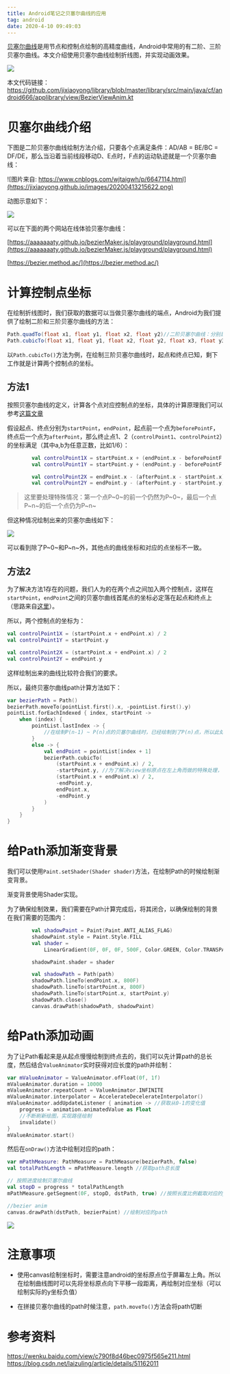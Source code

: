 ```yaml
---
title: Android笔记之贝塞尔曲线的应用
tag: android
date: 2020-4-10 09:49:03
---
```




[贝塞尔曲线]([https://baike.baidu.com/item/%E8%B4%9D%E5%A1%9E%E5%B0%94%E6%9B%B2%E7%BA%BF](https://baike.baidu.com/item/贝塞尔曲线))是用节点和控制点绘制的高精度曲线，Android中常用的有二阶、三阶贝塞尔曲线。本文介绍使用贝塞尔曲线绘制折线图，并实现动画效果。

![](https://jixiaoyong.github.io/images/20200413215502.jpg)



本文代码链接：https://github.com/jixiaoyong/library/blob/master/library/src/main/java/cf/android666/applibrary/view/BezierViewAnim.kt

# 贝塞尔曲线介绍

下图是二阶贝塞尔曲线绘制方法介绍，只要各个点满足条件：AD/AB = BE/BC = DF/DE，那么当沿着当前线段移动D、E点时，F点的运动轨迹就是一个贝塞尔曲线：

![图片来自: https://www.cnblogs.com/wjtaigwh/p/6647114.html](https://jixiaoyong.github.io/images/20200413215622.png)

[^图片来源]: https://www.cnblogs.com/wjtaigwh/p/6647114.html

动图示意如下：

![](https://jixiaoyong.github.io/images/20200413222352.webp)

[^图片来源]: https://www.jianshu.com/p/0c9b4b681724

可以在下面的两个网站在线体验贝塞尔曲线：

[https://aaaaaaaty.github.io/bezierMaker.js/playground/playground.html](https://aaaaaaaty.github.io/bezierMaker.js/playground/playground.html)

[https://bezier.method.ac/](https://bezier.method.ac/)

# 计算控制点坐标

在绘制折线图时，我们获取的数据可以当做贝塞尔曲线的端点，Android为我们提供了绘制二阶和三阶贝塞尔曲线的方法：

```java
Path.quadTo(float x1, float y1, float x2, float y2)//二阶贝塞尔曲线：分别是控制点的x、y坐标和结束的的x、y坐标
Path.cubicTo(float x1, float y1, float x2, float y2, float x3, float y3)//三阶贝塞尔曲线：分别是控制点1、2的x、y坐标和结束的的x、y坐标
```

以`Path.cubicTo()`方法为例，在绘制三阶贝塞尔曲线时，起点和终点已知，剩下工作就是计算两个控制点的坐标。

## 方法1

按照贝塞尔曲线的定义，计算各个点对应控制点的坐标，具体的计算原理我们可以参考[这篇文章](https://wenku.baidu.com/view/c790f8d46bec0975f565e211.html)

假设起点、终点分别为`startPoint`，`endPoint`，起点前一个点为`beforePointF`，终点后一个点为`afterPoint`，那么终止点1、2（`controlPoint1`、`controlPoint2`）的坐标满足（其中a,b为任意正数，比如1/6）：

```kotlin
        val controlPoint1X = startPoint.x + (endPoint.x - beforePointF.x) * a
        val controlPoint1Y = startPoint.y + (endPoint.y - beforePointF.y) * a

        val controlPoint2X = endPoint.x - (afterPoint.x - startPoint.x) * b
        val controlPoint2Y = endPoint.y - (afterPoint.y - startPoint.y) * b
```

> 这里要处理特殊情况：第一个点P~0~的前一个仍然为P~0~，最后一个点P~n~的后一个点仍为P~n~

但这种情况绘制出来的贝塞尔曲线如下：

![](https://jixiaoyong.github.io/images/20200413220840.jpg)

可以看到除了P~0~和P~n~外，其他点的曲线坐标和对应的点坐标不一致。

## 方法2

为了解决方法1存在的问题，我们人为的在两个点之间加入两个控制点，这样在`startPoint`，`endPoint`之间的贝塞尔曲线首尾点的坐标必定落在起点和终点上（思路来自[这里](https://blog.csdn.net/laizuling/article/details/51162011)）。

所以，两个控制点的坐标为：

```kotlin
val controlPoint1X = (startPoint.x + endPoint.x) / 2
val controlPoint1Y = startPoint.y

val controlPoint2X = (startPoint.x + endPoint.x) / 2
val controlPoint2Y = endPoint.y
```

这样绘制出来的曲线比较符合我们的要求。

所以，最终贝塞尔曲线path计算方法如下：

```kotlin
var bezierPath = Path()
bezierPath.moveTo(pointList.first().x, -pointList.first().y)
pointList.forEachIndexed { index, startPoint ->
    when (index) {
        pointList.lastIndex -> {
            //在绘制P(n-1) ~ P(n)点的贝塞尔曲线时，已经绘制到了P(n)点，所以此处不用再绘制
        }
        else -> {
            val endPoint = pointList[index + 1]
            bezierPath.cubicTo(
                (startPoint.x + endPoint.x) / 2,
                -startPoint.y, //为了解决view坐标原点在左上角而做的特殊处理，下同
                (startPoint.x + endPoint.x) / 2,
                -endPoint.y,
                endPoint.x,
                -endPoint.y
            )
        }
    }
}
```

# 给Path添加渐变背景

我们可以使用`Paint.setShader(Shader shader)`方法，在绘制Path的时候绘制渐变背景。

渐变背景使用Shader实现。

为了确保绘制效果，我们需要在Path计算完成后，将其闭合，以确保绘制的背景在我们需要的范围内：

```kotlin
        val shadowPaint = Paint(Paint.ANTI_ALIAS_FLAG)
        shadowPaint.style = Paint.Style.FILL
        val shader =
            LinearGradient(0F, 0F, 0F, 500F, Color.GREEN, Color.TRANSPARENT, Shader.TileMode.CLAMP)

        shadowPaint.shader = shader

        val shadowPath = Path(path)
        shadowPath.lineTo(endPoint.x, 800F)
        shadowPath.lineTo(startPoint.x, 800F)
        shadowPath.lineTo(startPoint.x, startPoint.y)
        shadowPath.close()
        canvas.drawPath(shadowPath, shadowPaint)
```

# 给Path添加动画

为了让Path看起来是从起点慢慢绘制到终点去的，我们可以先计算path的总长度，然后结合`ValueAnimator`实时获得对应长度的path并绘制：

```kotlin
var mValueAnimator = ValueAnimator.ofFloat(0f, 1f)
mValueAnimator.duration = 10000
mValueAnimator.repeatCount = ValueAnimator.INFINITE
mValueAnimator.interpolator = AccelerateDecelerateInterpolator()
mValueAnimator.addUpdateListener { animation -> //获取从0-1的变化值
    progress = animation.animatedValue as Float
    //不断刷新绘图，实现路径绘制
    invalidate()
}
mValueAnimator.start()
```

然后在`onDraw()`方法中绘制对应的path：

```kotlin
var mPathMeasure: PathMeasure = PathMeasure(bezierPath, false)
val totalPathLength = mPathMeasure.length //获取path总长度

// 按照进度绘制贝塞尔曲线
val stopD = progress * totalPathLength
mPathMeasure.getSegment(0F, stopD, dstPath, true) //按照长度比例截取对应的path并赋值给dstPath

//bezier anim
canvas.drawPath(dstPath, bezierPaint) //绘制对应的path
```



![](https://jixiaoyong.github.io/images/20200413222302.jpg)



# 注意事项

* 使用canvas绘制坐标时，需要注意android的坐标原点位于屏幕左上角。所以在绘制曲线图时可以先将坐标原点向下平移一段距离，再绘制对应坐标（可以绘制实际的y坐标负值）

* 在拼接贝塞尔曲线的path时候注意，`path.moveTo()`方法会将path切断

  

# 参考资料

https://wenku.baidu.com/view/c790f8d46bec0975f565e211.html
https://blog.csdn.net/laizuling/article/details/51162011

